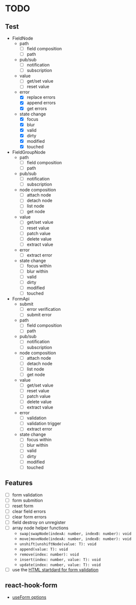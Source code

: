 # TODO

## Test

- FieldNode
  - path
    - [ ] field composition
    - [ ] path
  - pub/sub
    - [ ] notification
    - [ ] subscription
  - value
    - [ ] get/set value
    - [ ] reset value
  - error
    - [x] replace errors
    - [x] append errors
    - [x] get errors
  - state change
    - [x] focus
    - [x] blur
    - [x] valid
    - [x] dirty
    - [x] modified
    - [x] touched

- FieldGroupNode
  - path
    - [ ] field composition
    - [ ] path
  - pub/sub
    - [ ] notification
    - [ ] subscription
  - node composition
    - [ ] attach node
    - [ ] detach node
    - [ ] list node
    - [ ] get node
  - value
    - [ ] get/set value
    - [ ] reset value
    - [ ] patch value
    - [ ] delete value
    - [ ] extract value
  - error
    - [ ] extract error
  - state change
    - [ ] focus within
    - [ ] blur within
    - [ ] valid
    - [ ] dirty
    - [ ] modified
    - [ ] touched

- FormApi
  - submit
    - [ ] error verification
    - [ ] submit error
  - path
    - [ ] field composition
    - [ ] path
  - pub/sub
    - [ ] notification
    - [ ] subscription
  - node composition
    - [ ] attach node
    - [ ] detach node
    - [ ] list node
    - [ ] get node
  - value
    - [ ] get/set value
    - [ ] reset value
    - [ ] patch value
    - [ ] delete value
    - [ ] extract value
  - error
    - [ ] validation
    - [ ] validation trigger
    - [ ] extract error
  - state change
    - [ ] focus within
    - [ ] blur within
    - [ ] valid
    - [ ] dirty
    - [ ] modified
    - [ ] touched

## Features

- [ ] form validation
- [ ] form submition
- [ ] reset form
- [ ] clear field errors
- [ ] clear form errors
- [ ] field destroy on unregister
- [ ] array node helper functions
  - `swap|swapNode(indexA: number, indexB: number): void`
  - `move|moveNode(indexA: number, indexB: number): void`
  - `unshift|unshiftNode(value: T): void`
  - `append(value: T): void`
  - `remove(index: number): void`
  - `insert(index: number, value: T): void`
  - `update(index: number, value: T): void`
- [ ] use the [HTML startdard for form validation](https://developer.mozilla.org/en-US/docs/Learn/Forms/Form_validation)

## react-hook-form

- [useForm options](https://react-hook-form.com/docs/useform)
